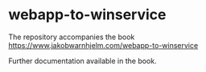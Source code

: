 # webapp-to-winservice
The repository accompanies the book https://www.jakobwarnhjelm.com/webapp-to-winservice 

Further documentation available in the book.